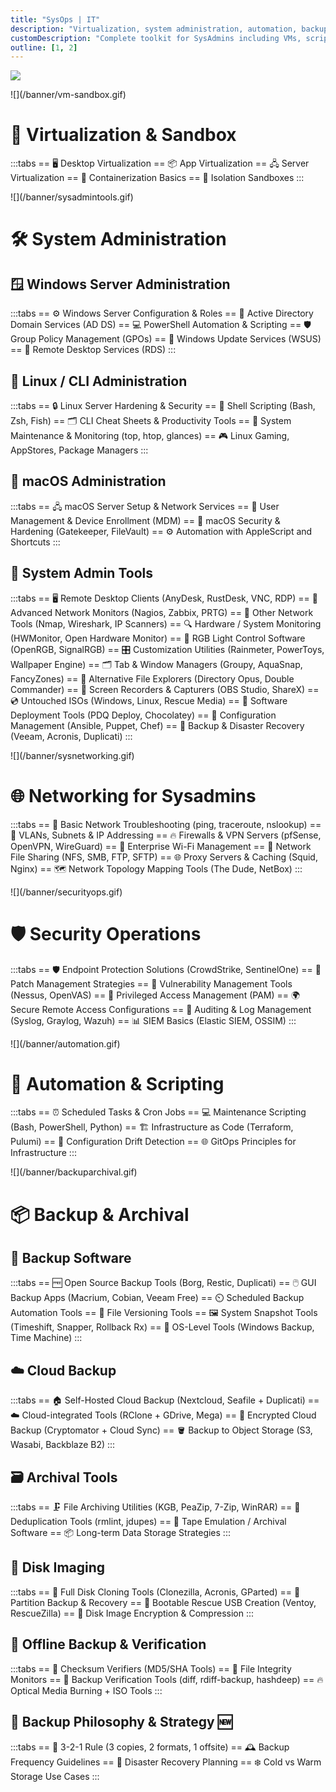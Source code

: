 ```yaml
---
title: "SysOps | IT"
description: "Virtualization, system administration, automation, backup and networking tools"
customDescription: "Complete toolkit for SysAdmins including VMs, scripting, backup solutions and network management"
outline: [1, 2]
---
```


<GradientCard title="SysOps | IT" description="A complete toolbox for SysAdmins, IT professionals and power users." theme="zinc" variant="thin"/>

![](/banner/sysops.gif)

<GradientCard title="🔲 Virtualization & Sandbox" description="Run isolated systems and applications with VMs, containers, and sandbox tools." theme="dark" variant="thin"/>
![](/banner/vm-sandbox.gif)

# 🔲 Virtualization & Sandbox
:::tabs
== 🖥️ Desktop Virtualization
== 📦 App Virtualization
== 🖧 Server Virtualization
== 🐳 Containerization Basics
== 🧪 Isolation Sandboxes
:::

<GradientCard title="🛠️ System Administration Tools" description="Admin tools, scripting platforms, remote clients, and system management utilities." theme="gray" variant="thin"/>
![](/banner/sysadmintools.gif)

# 🛠️ System Administration
## 🪟 Windows Server Administration
:::tabs
== ⚙️ Windows Server Configuration & Roles
== 🧩 Active Directory Domain Services (AD DS)
== 💻 PowerShell Automation & Scripting
== 🛡️ Group Policy Management (GPOs)
== 🔄 Windows Update Services (WSUS)
== 📡 Remote Desktop Services (RDS)
:::

## 🐧 Linux / CLI Administration
:::tabs
== 🔒 Linux Server Hardening & Security
== 📜 Shell Scripting (Bash, Zsh, Fish)
== 🗂️ CLI Cheat Sheets & Productivity Tools
== 🧭 System Maintenance & Monitoring (top, htop, glances)
== 🎮 Linux Gaming, AppStores, Package Managers
:::

## 🍏 macOS Administration
:::tabs
== 🖧 macOS Server Setup & Network Services
== 👥 User Management & Device Enrollment (MDM)
== 🔐 macOS Security & Hardening (Gatekeeper, FileVault)
== ⚙️ Automation with AppleScript and Shortcuts
:::

## 🧰 System Admin Tools
:::tabs
== 🖥️ Remote Desktop Clients (AnyDesk, RustDesk, VNC, RDP)
== 📡 Advanced Network Monitors (Nagios, Zabbix, PRTG)
== 🧪 Other Network Tools (Nmap, Wireshark, IP Scanners)
== 🔍 Hardware / System Monitoring (HWMonitor, Open Hardware Monitor)
== 🌈 RGB Light Control Software (OpenRGB, SignalRGB)
== 🎛️ Customization Utilities (Rainmeter, PowerToys, Wallpaper Engine)
== 🗂️ Tab & Window Managers (Groupy, AquaSnap, FancyZones)
== 📁 Alternative File Explorers (Directory Opus, Double Commander)
== 🎥 Screen Recorders & Capturers (OBS Studio, ShareX)
== 💿 Untouched ISOs (Windows, Linux, Rescue Media)
== 🚀 Software Deployment Tools (PDQ Deploy, Chocolatey)
== 🧩 Configuration Management (Ansible, Puppet, Chef)
== 🔁 Backup & Disaster Recovery (Veeam, Acronis, Duplicati)
:::

<GradientCard title="🌐 Networking for Sysadmins" description="Essential networking tools, protocols, firewalls, and topology mappers for IT professionals." theme="blue" variant="thin"/>
![](/banner/sysnetworking.gif)

# 🌐 Networking for Sysadmins
:::tabs
== 🧪 Basic Network Troubleshooting (ping, traceroute, nslookup)
== 🧮 VLANs, Subnets & IP Addressing
== 🔥 Firewalls & VPN Servers (pfSense, OpenVPN, WireGuard)
== 📶 Enterprise Wi-Fi Management
== 📂 Network File Sharing (NFS, SMB, FTP, SFTP)
== 🌐 Proxy Servers & Caching (Squid, Nginx)
== 🗺️ Network Topology Mapping Tools (The Dude, NetBox)
:::

<GradientCard title="🛡️ Security Operations for Sysadmins" description="Patch management, SIEMs, vulnerability scanners and endpoint protection for sysadmins." theme="red" variant="thin"/>
![](/banner/securityops.gif)

# 🛡️ Security Operations
:::tabs
== 🛡️ Endpoint Protection Solutions (CrowdStrike, SentinelOne)
== 🔄 Patch Management Strategies
== 🧪 Vulnerability Management Tools (Nessus, OpenVAS)
== 🔐 Privileged Access Management (PAM)
== 🌍 Secure Remote Access Configurations
== 📜 Auditing & Log Management (Syslog, Graylog, Wazuh)
== 📊 SIEM Basics (Elastic SIEM, OSSIM)
:::

<GradientCard title="🤖 Automation & DevOps" description="From scripting and scheduled tasks to full Infrastructure as Code practices." theme="orange" variant="thin"/>
![](/banner/automation.gif)

# 🤖 Automation & Scripting
:::tabs
== ⏰ Scheduled Tasks & Cron Jobs
== 💻 Maintenance Scripting (Bash, PowerShell, Python)
== 🏗️ Infrastructure as Code (Terraform, Pulumi)
== 🧬 Configuration Drift Detection
== 🌐 GitOps Principles for Infrastructure
:::

<GradientCard title="📦 Backup, Archival & Imaging" description="Comprehensive guide to offline, cloud, automated, and philosophy-driven backup strategies." theme="teal" variant="thin"/>
![](/banner/backuparchival.gif)

# 📦 Backup & Archival
## 🔁 Backup Software
:::tabs
== 🆓 Open Source Backup Tools (Borg, Restic, Duplicati)
== 🖱️ GUI Backup Apps (Macrium, Cobian, Veeam Free)
== ⏲️ Scheduled Backup Automation Tools
== 📜 File Versioning Tools
== 🖼️ System Snapshot Tools (Timeshift, Snapper, Rollback Rx)
== 🧩 OS-Level Tools (Windows Backup, Time Machine)
:::

## ☁️ Cloud Backup
:::tabs
== 🏠 Self-Hosted Cloud Backup (Nextcloud, Seafile + Duplicati)
== ☁️ Cloud-integrated Tools (RClone + GDrive, Mega)
== 🔐 Encrypted Cloud Backup (Cryptomator + Cloud Sync)
== 🪣 Backup to Object Storage (S3, Wasabi, Backblaze B2)
:::

## 🗃️ Archival Tools
:::tabs
== 🗜️ File Archiving Utilities (KGB, PeaZip, 7-Zip, WinRAR)
== 🧹 Deduplication Tools (rmlint, jdupes)
== 💾 Tape Emulation / Archival Software
== 📦 Long-term Data Storage Strategies
:::

## 💽 Disk Imaging
:::tabs
== 🔁 Full Disk Cloning Tools (Clonezilla, Acronis, GParted)
== 🧱 Partition Backup & Recovery
== 🧯 Bootable Rescue USB Creation (Ventoy, RescueZilla)
== 🔐 Disk Image Encryption & Compression
:::

## 🧪 Offline Backup & Verification
:::tabs
== 🧬 Checksum Verifiers (MD5/SHA Tools)
== 🧾 File Integrity Monitors
== 🧮 Backup Verification Tools (diff, rdiff-backup, hashdeep)
== 🔥 Optical Media Burning + ISO Tools
:::

## 🧠 Backup Philosophy & Strategy 🆕
:::tabs
== 📂 3-2-1 Rule (3 copies, 2 formats, 1 offsite)
== 🕰️ Backup Frequency Guidelines
== 🧯 Disaster Recovery Planning
== ❄️ Cold vs Warm Storage Use Cases
:::
